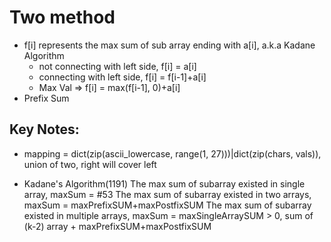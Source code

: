 # Two method
- f[i] represents the max sum of sub array ending with a[i], a.k.a Kadane Algorithm
    - not connecting with left side, f[i] = a[i]
    - connecting with left side, f[i] = f[i-1]+a[i]
    - Max Val => f[i] = max(f[i-1], 0)+a[i]
- Prefix Sum

## Key Notes:
- mapping = dict(zip(ascii_lowercase, range(1, 27)))|dict(zip(chars, vals)), union of two, right will cover left

- Kadane's Algorithm(1191)
The max sum of subarray existed in single array, maxSum = #53
The max sum of subarray existed in two arrays, maxSum = maxPrefixSUM+maxPostfixSUM
The max sum of subarray existed in multiple arrays, maxSum = maxSingleArraySUM > 0, 
sum of (k-2) array + maxPrefixSUM+maxPostfixSUM